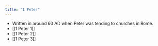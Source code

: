 ```yaml
---
title: "1 Peter"
---
```

- Written in around 60 AD when Peter was tending to churches in Rome.
- [[1 Peter 1]]
- [[1 Peter 2]]
- [[1 Peter 3]]